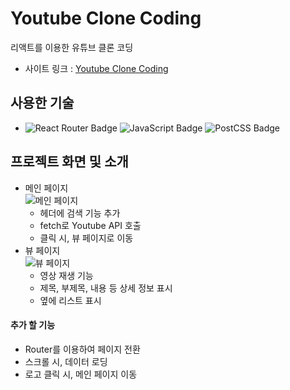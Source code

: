 # Youtube Clone Coding
리액트를 이용한 유튜브 클론 코딩

- 사이트 링크 : [Youtube Clone Coding](https://jjjjhjjjj.github.io/youtube-clone-coding/)

## 사용한 기술
- ![React Router Badge](https://img.shields.io/badge/REACT_ROUTER-CA4245?style=flat-square&logo=react-router&logoColor=white) ![JavaScript Badge](https://img.shields.io/badge/JAVASCRIPT-F7DF1E?style=flat-square&logo=JavaScript&logoColor=white) ![PostCSS Badge](https://img.shields.io/badge/PostCSS-DD3A0A?style=flat-square&logo=postcss&logoColor=white)

## 프로젝트 화면 및 소개
- 메인 페이지  
![메인 페이지](https://user-images.githubusercontent.com/64426431/109803018-e45f7600-7c63-11eb-8a1c-91919b089c0a.png)
    - 헤더에 검색 기능 추가
    - fetch로 Youtube API 호출
    - 클릭 시, 뷰 페이지로 이동
- 뷰 페이지  
![뷰 페이지](https://user-images.githubusercontent.com/64426431/109801612-0d7f0700-7c62-11eb-97d9-6900045ae6f9.png)
    - 영상 재생 기능
    - 제목, 부제목, 내용 등 상세 정보 표시
    - 옆에 리스트 표시

#### 추가 할 기능
- Router를 이용하여 페이지 전환
- 스크롤 시, 데이터 로딩
- 로고 클릭 시, 메인 페이지 이동

